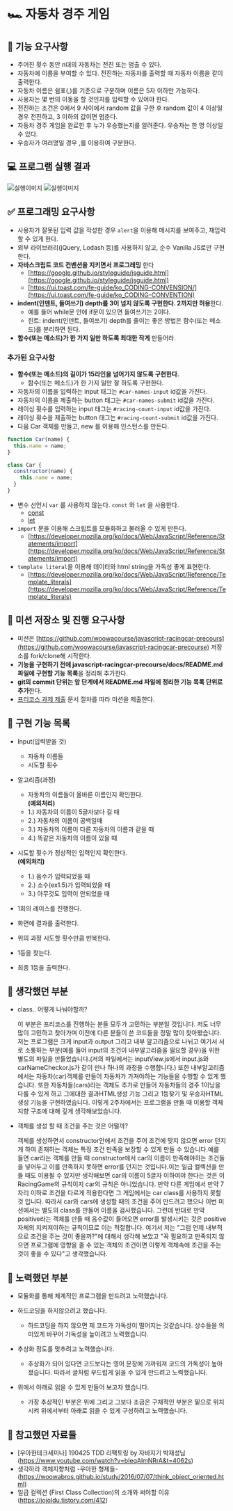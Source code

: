 # 🏎️ 자동차 경주 게임

## 🎯 기능 요구사항

- 주어진 횟수 동안 n대의 자동차는 전진 또는 멈출 수 있다.
- 자동차에 이름을 부여할 수 있다. 전진하는 자동차를 출력할 때 자동차 이름을 같이 출력한다.
- 자동차 이름은 쉼표(,)를 기준으로 구분하며 이름은 5자 이하만 가능하다.
- 사용자는 몇 번의 이동을 할 것인지를 입력할 수 있어야 한다.
- 전진하는 조건은 0에서 9 사이에서 random 값을 구한 후 random 값이 4 이상일 경우 전진하고, 3 이하의 값이면 멈춘다.
- 자동차 경주 게임을 완료한 후 누가 우승했는지를 알려준다. 우승자는 한 명 이상일 수 있다.
- 우승자가 여러명일 경우 ,를 이용하여 구분한다.

## 💻 프로그램 실행 결과

![실행이미지](images/result.gif)
![실행이미지](images/result.jpg)


## ✅ 프로그래밍 요구사항
- 사용자가 잘못된 입력 값을 작성한 경우 `alert`을 이용해 메시지를 보여주고, 재입력할 수 있게 한다.
- 외부 라이브러리(jQuery, Lodash 등)를 사용하지 않고, 순수 Vanilla JS로만 구현한다.
- **자바스크립트 코드 컨벤션을 지키면서 프로그래밍** 한다
  - [https://google.github.io/styleguide/jsguide.html](https://google.github.io/styleguide/jsguide.html)
  - [https://ui.toast.com/fe-guide/ko_CODING-CONVENSION/](https://ui.toast.com/fe-guide/ko_CODING-CONVENTION)
- **indent(인덴트, 들여쓰기) depth를 3이 넘지 않도록 구현한다. 2까지만 허용**한다.
  - 예를 들어 while문 안에 if문이 있으면 들여쓰기는 2이다.
  - 힌트: indent(인덴트, 들여쓰기) depth를 줄이는 좋은 방법은 함수(또는 메소드)를 분리하면 된다.
- **함수(또는 메소드)가 한 가지 일만 하도록 최대한 작게** 만들어라.

### 추가된 요구사항

- **함수(또는 메소드)의 길이가 15라인을 넘어가지 않도록 구현한다.**
  - 함수(또는 메소드)가 한 가지 일만 잘 하도록 구현한다.
- 자동차의 이름을 입력하는 input 태그는 `#car-names-input` id값을 가진다.
- 자동차의 이름을 제출하는 button 태그는 `#car-names-submit` id값을 가진다.
- 레이싱 횟수를 입력하는 input 태그는 `#racing-count-input` id값을 가진다.
- 레이싱 횟수을 제출하는 button 태그는 `#racing-count-submit` id값을 가진다.
- 다음 Car 객체를 만들고, new 를 이용해 인스턴스를 만든다.

```javascript
function Car(name) {
  this.name = name;
}

class Car {
  constructor(name) {
    this.name = name;
  }
}
```

- 변수 선언시 `var` 를 사용하지 않는다. `const` 와 `let` 을 사용한다.
  - [const](https://developer.mozilla.org/ko/docs/Web/JavaScript/Reference/Statements/const)
  - [let](https://developer.mozilla.org/ko/docs/Web/JavaScript/Reference/Statements/let)
- `import` 문을 이용해 스크립트를 모듈화하고 불러올 수 있게 만든다.
  - [https://developer.mozilla.org/ko/docs/Web/JavaScript/Reference/Statements/import](https://developer.mozilla.org/ko/docs/Web/JavaScript/Reference/Statements/import)
- `template literal`을 이용해 데이터와 html string을 가독성 좋게 표현한다.
  - [https://developer.mozilla.org/ko/docs/Web/JavaScript/Reference/Template_literals](https://developer.mozilla.org/ko/docs/Web/JavaScript/Reference/Template_literals)


## 📝 미션 저장소 및 진행 요구사항

- 미션은 [https://github.com/woowacourse/javascript-racingcar-precours](https://github.com/woowacourse/javascript-racingcar-precourse) 저장소를 fork/clone해 시작한다.
- **기능을 구현하기 전에 javascript-racingcar-precourse/docs/README.md 파일에 구현할 기능 목록**을 정리해 추가한다.
- **git의 commit 단위는 앞 단계에서 README.md 파일에 정리한 기능 목록 단위로 추가**한다.
- [프리코스 과제 제출](https://github.com/woowacourse/woowacourse-docs/tree/master/precourse) 문서 절차를 따라 미션을 제출한다.

## 📝 구현 기능 목록

- Input(입력받을 것)
  - 자동차 이름들
  - 시도할 횟수

- 알고리즘(과정)
  - 자동차의 이름들이 올바른 이름인지 확인한다.<br>
  **(예외처리)**<br>
  - 1.) 자동차의 이름이 5글자보다 길 때
  - 2.) 자동차의 이름이 공백일때
  - 3.) 자동차의 이름이 다른 자동차의 이름과 같을 때
  - 4.) 똑같은 자동차의 이름이 있을 때

- 시도할 횟수가 정상적인 입력인지 확인한다.<br>
  **(예외처리)**<br>
  - 1.) 음수가 입력되었을 때
  - 2.) 소수(ex1.5)가 입력되었을 때
  - 3.) 아무것도 입력이 안되었을 때

- 1회의 레이스를 진행한다.

- 화면에 결과를 출력한다.

- 위의 과정 시도할 횟수만큼 반복한다.

- 1등을 찾는다.

- 최종 1등을 출력한다.


## 📝 생각했던 부분

- class.. 어떻게 나눠야할까?
  <p>이 부분은 프리코스를 진행하는 분들 모두가 고민하는 부분일 것입니다. 저도 너무 많이 고민하고 찾아가며 이전에 다른 분들이 쓴 코드들을 정말 많이 찾아봤습니다. 저는 프로그램은 크게 input과 output 그리고 내부 알고리즘으로 나뉘고 여기서 서로 소통하는 부분(예를 들어 input의 조건이 내부알고리즘을 필요할 경우)을 위한 별도의 파일을 만들었습니다.(저의 파일에서는 inputView.js에서 input.js와 carNameCheckor.js가 같이 만나 하나의 과정을 수행합니다.) 또한 내부알고리즘에서는 자동차(car)객체를 만들어 자동차가 가져야하는 기능들을 수행할 수 있게 했습니다. 또한 자동차들(cars)라는 객체도 추가로 만들어 자동차들의 경주 1이닝을 다룰 수 있게 하고 그에대한 결과HTML생성 기능 그리고 1등찾기 및 우승자HTML생성 기능을 구현하였습니다. 이렇게 2주차에서는 프로그램을 만들 때 이용할 객체지향 구조에 대해 깊게 생각해보았습니다. </p>
  
- 객체를 생성 할 때 조건을 주는 것은 어떨까?
  <p>객체를 생성하면서 constructor안에서 조건을 주어 조건에 맞지 않으면 error 던지게 하여 존재하는 객체는 특정 조건 만족을 보장할 수 있게 만들 수 있습니다.예를 들면 car라는 객체를 만들 때 constructor에서 car의 이름이 만족해야하는 조건들을 넣어두고 이를 만족하지 못하면 error를 던지는 것입니다.이는 일급 컬렉션을 만들 때도 이용될 수 있지만 생각해보면 car의 이름이 5글자 이하여야 한다는 것은 이 RacingGame의 규칙이지 car의 규칙은 아니었습니다. 만약 다른 게임에서 만약 7자리 이하로 조건을 다르게 적용한다면 그 게임에서는 car class를 사용하지 못할 것 입니다. 따라서 car와 cars에 생성할 때의 조건을 주어 만드려고 했으나 이번 미션에서는 별도의 class를 만들어 이름을 검사했습니다. 그런데 반대로 만약 positive라는 객체를 만들 때 음수값이 들어오면 error를 발생시키는 것은 positive자체의 지켜져야하는 규칙이므로 이는 적절합니다. 여기서 저는 "그럼 언제 내부적으로 조건을 주는 것이 좋을까?"에 대해서 생각해 보았고 "꼭 필요하고 만족되지 않으면 프로그램에 영향을 줄 수 있는 객체의 조건이면 이렇게 객체속에 조건을 주는 것이 좋을 수 있다"고 생각했습니다.</p>
  
## 📝 노력했던 부분

- 모듈화를 통해 체계적인 프로그램을 만드려고 노력했습니다.
  
- 하드코딩을 하지않으려고 했습니다.
  - 하드코딩을 하지 않으면 제 코드가 가독성이 떨어지는 것같습니다. 상수들을 의미있게 바꾸어 가독성을 높이려고 노력했습니다.

- 추상화 정도를 맞추려고 노력했습니다.
  - 추상화가 되어 있다면 코드보다는 영어 문장에 가까워져 코드의 가독성이 높아졌습니다. 따라서 글처럼 부드럽게 읽을 수 있게 만드려고 노력했습니다.

- 위에서 아래로 읽을 수 있게 만들어 보고자 했습니다.
  - 가장 추상적인 부분은 위에 그리고 그보다 조금은 구체적인 부분은 밑으로 위치시켜 위에서부터 아래로 읽을 수 있게 구성하려고 노력했습니다.
     
     
## 📝 참고했던 자료들
- [우아한테크세미나] 190425 TDD 리팩토링 by 자바지기 박재성님(https://www.youtube.com/watch?v=bIeqAlmNRrA&t=4062s)
- 생각하라 객체지향처럼 -우아한 형제들-(https://woowabros.github.io/study/2016/07/07/think_object_oriented.html)
- 일급 컬렉션 (First Class Collection)의 소개와 써야할 이유(https://jojoldu.tistory.com/412)
